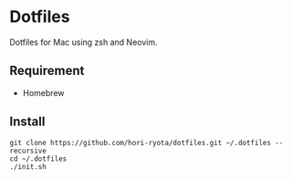 Dotfiles
========
Dotfiles for Mac using zsh and Neovim.


Requirement
-----------
- Homebrew


Install
-------
``` shell
git clone https://github.com/hori-ryota/dotfiles.git ~/.dotfiles --recursive
cd ~/.dotfiles
./init.sh
```
